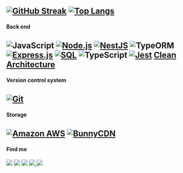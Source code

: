 [![GitHub Streak](https://github-readme-streak-stats.herokuapp.com?user=CaioAugustobrg&theme=tokyonight)](https://git.io/streak-stats)
[![Top Langs](https://github-readme-stats.vercel.app/api/top-langs/?username=CaioAugustobrg&theme=tokyonight&layout=compact)](https://github.com/angelica-shigematsu/github-readme-stats)
---

#### Back end
![JavaScript](https://img.shields.io/badge/javascript-%23323330.svg?style=for-the-badge&logo=javascript&logoColor=%23F7DF1E)
[![Node.js](https://img.shields.io/badge/Node.js-43853D?style=for-the-badge&logo=node.js&logoColor=white)](https://nodejs.org/)
[![NestJS](https://img.shields.io/badge/NestJS-E0234E?style=for-the-badge&logo=nestjs&logoColor=white)](https://nestjs.com/)
![TypeORM](https://img.shields.io/badge/TypeORM-FF6347?style=for-the-badge&logo=typeorm&logoColor=white)
[![Express.js](https://img.shields.io/badge/Express.js-000000?style=for-the-badge&logo=express&logoColor=white)](https://expressjs.com/)
[![SQL](https://img.shields.io/badge/SQL-003366?style=for-the-badge&logo=sql&logoColor=white)](link_para_sua_referencia_sql)
![TypeScript](https://img.shields.io/badge/typescript-%23007ACC.svg?style=for-the-badge&logo=typescript&logoColor=white)
[![Jest](https://img.shields.io/badge/Jest-C21325?style=for-the-badge&logo=jest&logoColor=white)](https://jestjs.io/)
[Clean Architecture](https://blog.cleancoder.com/uncle-bob/2012/08/13/the-clean-architecture.html)
---

#### Version control system
[![Git](https://img.shields.io/badge/Git-F05032?style=for-the-badge&logo=git&logoColor=white)](https://git-scm.com/)
---

#### Storage 
[![Amazon AWS](https://img.shields.io/badge/Amazon%20AWS-232F3E?style=for-the-badge&logo=amazonaws&logoColor=white)](https://aws.amazon.com/)
[![BunnyCDN](https://img.shields.io/badge/BunnyCDN-FF6600?style=for-the-badge&logo=bunnycdn&logoColor=white)](https://bunny.net/)
---

#### Find me
<div>
<a href="https://www.youtube.com/channel/UCrrXifdL79cNySnxN0U6w4Q" target="_blank"><img loading="lazy" src="https://img.shields.io/badge/YouTube-FF0000?style=for-the-badge&logo=youtube&logoColor=white" target="_blank"></a>
<a href = "mailto:caioaugustobrg@gmail.com"><img loading="lazy" src="https://img.shields.io/badge/Gmail-D14836?style=for-the-badge&logo=gmail&logoColor=white" target="_blank"></a>
<a href="https://www.linkedin.com/in/caioaugustobrg" target="_blank"><img loading="lazy" src="https://img.shields.io/badge/-LinkedIn-%230077B5?style=for-the-badge&logo=linkedin&logoColor=white" target="_blank"></a>
<a href="https://linktr.ee/caioaugustobraga" target="_blank">
  <img loading="lazy" src="https://img.shields.io/badge/Linktree-39E09B?style=for-the-badge&logo=linktree&logoColor=white" target="_blank">
</a>
<a href="https://medium.com/@CaioAugustobrg" target="_blank">
  <img loading="lazy" src="https://img.shields.io/badge/Medium-12100E?style=for-the-badge&logo=medium&logoColor=white" target="_blank">
</a>
</div>
